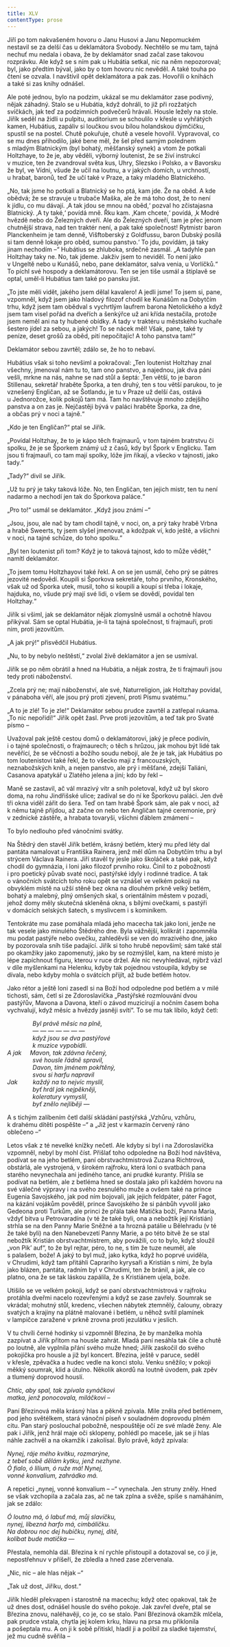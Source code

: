 ```yaml
---
title: XLV
contentType: prose
---
```


<section>

Jiří po tom nakvašeném hovoru o Janu Husovi a Janu Nepomuckém nestavil se za delší čas u deklamátora Svobody. Nechtělo se mu tam, tajná nechuť mu nedala i obava, že by deklamátor snad začal zase takovou rozprávku. Ale když se s ním pak u Hubátia setkal, nic na něm nepozoroval; byl, jako předtím býval, jako by o tom hovoru nic nevěděl. A také touha po čtení se ozvala. I navštívil opět deklamátora a pak zas. Hovořili o knihách a také si zas knihy odnášel.

Ale poté jednou, bylo na podzim, ukázal se mu deklamátor zase podivný, nějak záhadný. Stalo se u Hubátia, když dohráli, to již při rozžatých svíčkách, jak teď za podzimních podvečerů hrávali. Housle ležely na stole. Jiřík seděl na židli u pulpitu, auditorium se schoulilo v křesle u vyhřátých kamen, Hubátius, zapáliv si loučkou svou bílou holandskou dýmčičku, spustil se na postel. Chutě pokuřuje, chutě a vesele hovořil. Vypravoval, co se mu dnes přihodilo, jaké bene měl, že šel před samým polednem s mladým Blatnickým (byl bohatý, měšťanský synek) a vtom že potkali Holtzhaye, to že je, aby věděli, výborný loutenist, že se živí instrukcí v muzice, ten že zvandroval světa kus, Uhry, Slezsko i Polsko, a v Bavorsku že byl, ve Vídni, všude že učil na loutnu, a v jakých domích, u vrchností, u hrabat, baronů, teď že učí také v Praze, a taky mladého Blatnického.

„No, tak jsme ho potkali a Blatnický se ho ptá, kam jde. Že na oběd. A kde obědvá; že se stravuje u trubače Maška, ale že má toho dost, že to není k jídlu, co mu dávají. ‚A tak jdou se mnou na oběd,‘ pozval ho zčistajasna Blatnický. ‚A ty také,‘ povídá mně. Řku kam. ‚Kam chcete,‘ povídá, ‚k Modré hvězdě nebo do Železných dveří. Ale do Železných dveří, tam je přec jenom chutnější strava, nad ten traktér není, a pak také společnost! Rytmistr baron Planckenheim je tam denně, Višftoberský z Goldfussu, baron Dubský posílá si tam denně lokaje pro oběd, sumou panstvo.‘ To jdu, povídám, já taky jinam nechodím –“ Hubátius se zhluboka, srdečně zasmál. „A tadyhle pan Holtzhay taky ne. No, tak jdeme. Jakživ jsem to neviděl. To není jako v Ungeltě nebo u Kunášů, nebo, pane deklamátor, salva venia, u Vorlíčků.“ To píchl své hospody a deklamátorovu. Ten se jen tiše usmál a štiplavě se optal, uměl-li Hubátius tam také po pansku jíst.

„To jste měli vidět, jakého jsem dělal kavalero! A jedli jsme! To jsem si, pane, vzpomněl, když jsem jako hladový filozof chodil ke Kunášům na Dobytčím trhu, když jsem tam obědval s vychrtlým laufrem barona Netolického a když jsem tam visel pořád na dveřích a šenkýřce už ani křída nestačila, protože jsem neměl ani na ty hubené obídky. A tady v traktéru u městského kuchaře šestero jídel za sebou, a jakých! To se nácek měl! Však, pane, také ty peníze, deset grošů za oběd, pití nepočítajíc! A toho panstva tam!“

Deklamátor sebou zavrtěl; zdálo se, že ho to nebaví.

Hubátius však si toho nevšiml a pokračoval: „Ten loutenist Holtz­hay znal všechny, jmenoval nám tu to, tam ono panstvo, a najednou, jak dva páni vešli, mrkne na nás, nahne se nad stůl a šeptá: ‚Ten větší, to je baron Stillenau, sekretář hraběte Šporka, a ten druhý, ten s tou větší parukou, to je vznešený Engličan, až se Šotlandu, je tu v Praze už delší čas, ostává u Jednorožce, kolik pokojů tam má. Tam ho navštěvuje mnoho zdejšího panstva a on zas je. Nejčastěji bývá v paláci hraběte Šporka, za dne, a občas prý v noci a tajně.“

„Kdo je ten Engličan?“ ptal se Jiřík.

„Povídal Holtzhay, že to je kápo těch frajmaurů, v tom tajném bratrstvu či spolku, že je se Šporkem známý už z časů, kdy byl Špork v Englicku. Tam jsou ti frajmauři, co tam mají spolky, lóže jim říkají, a všecko v tajnosti, jako tady.“

„Tady?“ divil se Jiřík.

„Už tu prý je taky taková lóže. No, ten Engličan, ten jejich mistr, ten tu není nadarmo a nechodí jen tak do Šporkova paláce.“

„Pro to!“ usmál se deklamátor. „Když jsou známí –“

„Jsou, jsou, ale nač by tam chodil tajně, v noci, on, a prý taky hrabě Vrbna a hrabě Sweerts, ty jsem slyšel jmenovat, a kdožpak ví, kdo ještě, a všichni v noci, na tajné schůze, do toho spolku.“

„Byl ten loutenist při tom? Když je to taková tajnost, kdo to může vědět,“ namítl deklamátor.

„To jsem tomu Holtzhayovi také řekl. A on se jen usmál, čeho prý se pátres jezovité nedovědí. Koupili si Šporkova sekretáře, toho prvního, Kronského, však už od Šporka utek, musil, toho si koupili a koupí si třeba i lokaje, hajduka, no, všude prý mají své lidi, o všem se dovědí, povídal ten Holtzhay.“

Jiřík si všiml, jak se deklamátor nějak zlomyslně usmál a ochotně hlavou přikýval. Sám se optal Hubátia, je-li ta tajná společnost, ti frajmauři, proti nim, proti jezovitům.

„A jak prý!“ přisvědčil Hubátius.

„Nu, to by nebylo neštěstí,“ zvolal živě deklamátor a jen se usmíval.

Jiřík se po něm obrátil a hned na Hubátia, a nějak zostra, že ti frajmauři jsou tedy proti náboženství.

„Zcela prý ne; mají náboženství, ale své, Naturreligion, jak Holtz­hay povídal, v pánaboha věří, ale jsou prý proti zjevení, proti Písmu svatému.“

„A to je zlé! To je zle!“ Deklamátor sebou prudce zavrtěl a zatřepal rukama. „To nic nepořídí!“ Jiřík opět žasl. Prve proti jezovitům, a teď tak pro Svaté písmo –

Uvažoval pak ještě cestou domů o deklamátorovi, jaký je přece podivín, i o tajné společnosti, o frajmaurech; o těch s hrůzou, jak mohou být lidé tak nevěřící, že se věčnosti a božího soudu nebojí, ale že je tak, jak Hubátius po tom loutenistovi také řekl, že to všecko mají z francouzských, neznabožských knih, a nejen panstvo, ale prý i měšťané, zdejší Taliáni, Casanova apatykář u Zlatého jelena a jiní; kdo by řekl –

Maně se zastavil, ač vál mrazivý vítr a sníh poletoval, když už byl skoro doma, na rohu Jindřišské ulice; zadíval se do ní ke Šporkovu paláci. Jen dvě tři okna viděl zářit do šera. Teď on tam hrabě Špork sám, ale pak v noci, až k němu tajně přijdou, až začne on nebo ten Angličan tajné ceremonie, prý v zednické zástěře, a hrabata tovaryši, všichni ďáblem zmámení –

To bylo nedlouho před vánočními svátky.

Na Štědrý den stavěl Jiřík betlém, krásný betlém, který mu před léty dal pantáta namalovat u Františka Rainera, jenž měl dům na Dobytčím trhu a byl strýcem Václava Rainera. Jiří stavěl ty jesle jako školáček a také pak, když chodil do gymnázia, i loni jako filozof prvního roku. Činil to z pobožnosti i pro poetický půvab svaté noci, pastýřské idyly i rodinné tradice. A tak o vánočních svátcích toho roku opět se vznášel ve velkém pokoji na obvyklém místě na užší stěně bez okna na dlouhém prkně velký betlém, bohatý a malebný, plný omšených skal, s orientálním městem v pozadí, jehož domy měly skutečná skleněná okna, s bílými ovečkami, s pastýři v domácích selských šatech, s myslivcem i s kominíkem.

Tentokráte mu zase pomáhala mladá jeho macecha tak jako loni, jenže ne tak vesele jako minulého Štědrého dne. Byla vážnější, kolikrát i zapomněla mu podat pastýře nebo ovečku, zahleděvši se ven do mrazivého dne, jako by pozorovala sníh tiše padající. Jiřík si toho hrubě nepovšiml; sám také stál po okamžiky jako zapomenutý, jako by se rozmýšlel, kam, na které místo je lépe zapíchnout figuru, kterou v ruce držel. Ale nic nevyhledával, nýbrž vázl v díle myšlenkami na Helenku, kdyby tak pojednou vstoupila, kdyby se dívala, nebo kdyby mohla o svátcích přijít, až bude betlém hotov.

Jako rétor a ještě loni zasedl si na Boží hod odpoledne pod betlém a v milé tichosti, sám, četl si ze Zdoroslavíčka „Pastýřské rozmlouvání dvou pastýřův, Mavona a Davona, kteří o závod muzicírují a nočním časem boha vychvalují, když měsíc a hvězdy jasněji svítí“. To se mu tak líbilo, když četl:

</section>

<section>

               _Byl právě měsíc na plně,  
               — — — — — — —  
               když jsou se dva pastýřové  
               k muzice vypobídli.  
A jak     Mavon, tak zdávna řečený,  
               své housle řádně spravil,  
               Davon, tím jménem pokřtěný,  
               svou si harfu napravil  
Jak         každý na to nejvíc myslil,  
               byť hrál jak nejpěkněji,  
               koleratury vymyslil,  
               byť znělo nejliběji —_

</section>

<section>

A s tichým zalíbením četl další skládání pastýřská „Vzhůru, vzhůru, k drahému dítěti pospěšte –“ a „Již jest v karmazín červený ráno oblečeno –“

Letos však z té nevelké knížky nečetl. Ale kdyby si byl i na Zdoroslavíčka vzpomněl, nebyl by mohl číst. Přišlať toho odpoledne na Boží hod návštěva, podívat se na jeho betlém, paní obrstvachtmistrová Zuzana Richtrová, obstárlá, ale vystrojená, v širokém rajfroku, která loni o svatbách pana starého nevynechala ani jediného tance, ani prudké kuranty. Přišla se podívat na betlém, ale z betléma hned se dostala jako při každém hovoru na své válečné výpravy i na svého zesnulého muže a ovšem také na prince Eugenia Savojského, jak pod ním bojovali, jak jejich feldpáter, páter Fagot, na kázání vojákům pověděl, prince Savojského že si pánbůh vyvolil jako Gedeona proti Turkům, ale princi že přála také Matička boží, Panna Maria, vždyť bitva u Petrovaradína (v té že také byli, ona a nebožtík její Kristián) strhla se na den Panny Marie Sněžné a ta hrozná patálie u Bělehradu (v té že také byli) na den Nanebevzetí Panny Marie, a po této bitvě že se stal nebožtík Kristián obrstvachtmistrem, aby povážili, co to bylo, když sloužil „von Pik’ auf“, to že byl rejtar, péro, to ne, s tím že tuze neuměl, ale s palašem, bože! A jaký to byl muž, jako kytka, když ho poprvé uviděla, v Chrudimi, když tam přitáhli Caprariho kyrysaři a Kristián s nimi, že byla jako blázen, pantáta, radním byl v Chrudimi, ten že bránil, a jak, ale co platno, ona že se tak láskou zapálila, že s Kristiánem ujela, bože.

Utišilo se ve velkém pokoji, když se paní obrstvachtmistrová v rajfroku protáhla dveřmi nacelo rozevřenými a když se zase zavřely. Soumrak se vkrádal; mohutný stůl, kredenc, všechen nábytek ztemnělý, čalouny, obrazy svatých a krajiny na plátně malované i betlém, u něhož svítil plamínek v lampičce zaražené v prkně zrovna proti jezulátku v jeslích.

V tu chvíli černé hodinky si vzpomněl Březina, že by manželka mohla zazpívat a Jiřík přitom na housle zahrát. Mladá paní nesáhla tak čile a chutě po loutně, ale vyplnila přání svého muže hned; Jiřík zaskočil do svého pokojíčka pro housle a již byl koncert. Březina, ještě v paruce, seděl v křesle, zpěvačka a hudec vedle na konci stolu. Venku sněžilo; v pokoji měkký soumrak, klid a útulno. Několik akordů na loutně úvodem, pak zpěv a tlumený doprovod houslí.

</section>

<section>

_Chtíc, aby spal, tak zpívala synáčkovi  
matka, jenž ponocovala, miláčkovi –_

</section>

<section>

Paní Březinová měla krásný hlas a pěkně zpívala. Mile zněla před betlémem, pod jeho světélkem, stará vánoční píseň v souladném doprovodu plném citu. Pan starý poslouchal pobožně, nespouštěje očí ze své mladé ženy. Ale pak i Jiřík, jenž hrál maje oči sklopeny, pohlédl po maceše, jak se jí hlas náhle zachvěl a na okamžik i zakolísal. Bylo právě, když zpívala:

</section>

<section>

_Nynej, ráje mého kvítku, rozmarýne,  
z tebeť sobě dělám kytku, jenž nezhyne.  
Ó fialo, ó lilium, ó ruže má! Nynej,  
vonné konvalium, zahrádko má._

</section>

<section>

A repetici „nynej, vonné konvalium – –“ vynechala. Jen struny zněly. Hned se však vzchopila a začala zas, ač ne tak zplna a svěže, spíše s namáháním, jak se zdálo:

</section>

<section>

_Ó loutno má, ó labuť má, můj slavíčku,  
nynej, líbezná harfo má, cimbálíčku.  
Na dobrou noc dej hubičku, nynej, dítě,  
kolíbat bude matička —_

</section>

<section>

Přestala, nemohla dál. Březina k ní rychle přistoupil a dotazoval se, co jí je, nepostřehnuv v příšeří, že zbledla a hned zase zčervenala.

„Nic, nic – ale hlas nějak –“

„Tak už dost, Jiříku, dost.“

Jiřík hleděl překvapen i starostně na macechu; když otec opakoval, tak že už dnes dost, odnášel housle do svého pokoje. Jak zavřel dveře, ptal se Březina znovu, naléhavěji, co je, co se stalo. Paní Březinová okamžik mlčela, pak prudce vstala, chytla jej kolem krku, hlavu na prsa mu přiklonila a pošeptala mu. A on ji k sobě přitiskl, hladil ji a políbil za sladké tajemství, jež mu cudně svěřila –

</section>
